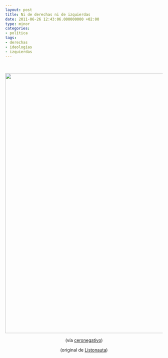 ```yaml
---
layout: post
title: Ni de derechas ni de izquierdas
date: 2011-06-26 12:43:06.000000000 +02:00
type: minor
categories:
- política
tags:
- derechas
- ideologías
- izquierdas
---
```

<p>&nbsp;</p>
<p style="text-align: center;"><a href="http://albertolumbreras.com/wp-content/uploads/2011/06/2011-05-18-ni-izquierdas-ni-derechas.gif"><img class="aligncenter size-large wp-image-833" title="2011-05-18-ni-izquierdas-ni-derechas" src="{{ site.baseurl }}/assets/2011-05-18-ni-izquierdas-ni-derechas-739x1024.gif" alt="" width="600" height="831" /></a></p>
<p style="text-align: center;">(vía <a href="http://ceronegativo.net/2011/06/01/ni-de-izquierdas-ni-de-derechas/comment-page-1/#comment-41331">ceronegativo</a>)</p>
<p style="text-align: center;">(original de <a href="http://listocomics.com/527-ni-de-izquierdas-ni-de-derechas/">Listonauta</a>)</p>
